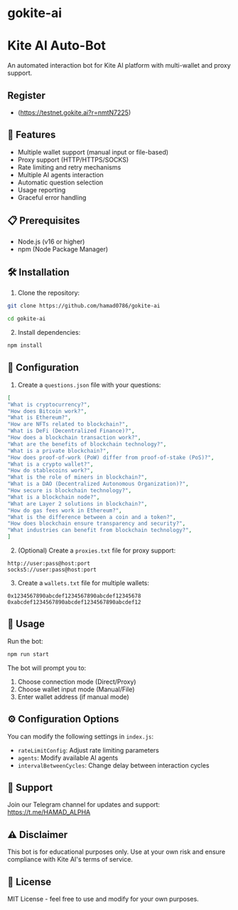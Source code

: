 # gokite-ai
# Kite AI Auto-Bot

An automated interaction bot for Kite AI platform with multi-wallet and proxy support.

## Register 

- (https://testnet.gokite.ai?r=nmtN7225)

## 🌟 Features

- Multiple wallet support (manual input or file-based)
- Proxy support (HTTP/HTTPS/SOCKS)
- Rate limiting and retry mechanisms
- Multiple AI agents interaction
- Automatic question selection
- Usage reporting
- Graceful error handling

## 📋 Prerequisites

- Node.js (v16 or higher)
- npm (Node Package Manager)

## 🛠️ Installation

1. Clone the repository:
```bash
git clone https://github.com/hamad0786/gokite-ai
```
```bash
cd gokite-ai
```

2. Install dependencies:
```bash
npm install
```

## 📝 Configuration

1. Create a `questions.json` file with your questions:
```json
[
"What is cryptocurrency?",  
"How does Bitcoin work?",  
"What is Ethereum?",  
"How are NFTs related to blockchain?",  
"What is DeFi (Decentralized Finance)?",  
"How does a blockchain transaction work?",  
"What are the benefits of blockchain technology?",  
"What is a private blockchain?",  
"How does proof-of-work (PoW) differ from proof-of-stake (PoS)?",  
"What is a crypto wallet?",  
"How do stablecoins work?",  
"What is the role of miners in blockchain?",  
"What is a DAO (Decentralized Autonomous Organization)?",  
"How secure is blockchain technology?",  
"What is a blockchain node?",  
"What are Layer 2 solutions in blockchain?",  
"How do gas fees work in Ethereum?",  
"What is the difference between a coin and a token?",  
"How does blockchain ensure transparency and security?",  
"What industries can benefit from blockchain technology?",
]
```

2. (Optional) Create a `proxies.txt` file for proxy support:
```
http://user:pass@host:port
socks5://user:pass@host:port
```

3. Create a `wallets.txt` file for multiple wallets:
```
0x1234567890abcdef1234567890abcdef12345678
0xabcdef1234567890abcdef1234567890abcdef12
```

## 🚀 Usage

Run the bot:
```bash
npm run start
```

The bot will prompt you to:
1. Choose connection mode (Direct/Proxy)
2. Choose wallet input mode (Manual/File)
3. Enter wallet address (if manual mode)

## ⚙️ Configuration Options

You can modify the following settings in `index.js`:

- `rateLimitConfig`: Adjust rate limiting parameters
- `agents`: Modify available AI agents
- `intervalBetweenCycles`: Change delay between interaction cycles

## 📢 Support

Join our Telegram channel for updates and support:
https://t.me/HAMAD_ALPHA

## ⚠️ Disclaimer

This bot is for educational purposes only. Use at your own risk and ensure compliance with Kite AI's terms of service.

## 📜 License

MIT License - feel free to use and modify for your own purposes.
